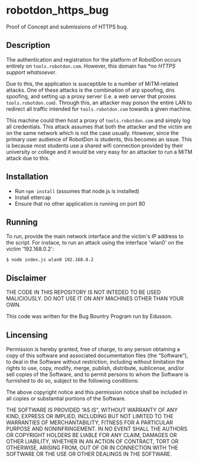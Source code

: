 # robotdon_https_bug

Proof of Concept and submissions of HTTPS bug.

## Description

The authentication and registration for the platform of RobotDon occurs entirely on
`tools.robotdon.com`. However, this domain has **no HTTPS support whatsoever*.

Due to this, the application is susceptible to a number of MiTM-related attacks. One
of these attacks is the combination of arp spoofing, dns spoofing, and setting up a 
proxy server (i.e. a web server that proxies `tools.robotdon.com`). Through this, an
attacker may poison the entire LAN to redirect all traffic intended for `tools.robotdon.com`
towards a given machine.

This machine could then host a proxy of `tools.robotdon.com` and simply log all credentials.
This attack assumes that both the attacker and the victim are on the same network which
is not the case usually. However, since the primary user audience of RobotDon is students,
this becomes an issue. This is because most students use a shared wifi connection provided
by their university or college and it would be very easy for an attacker to run a MiTM attack
due to this.

## Installation

 - Run `npm install` (assumes that node.js is installed)
 - Install ettercap
 - Ensure that no other application is running on port 80

## Running

To run, provide the main network interface and the victim's IP address to the script. For instace,
to run an attack using the interface 'wlan0' on the victim '192.168.0.2':

```
$ node index.js wlan0 192.168.0.2
```

## Disclaimer

THE CODE IN THIS REPOSITORY IS NOT INTEDED TO BE USED MALICIOUSLY. DO NOT USE IT ON ANY MACHINES
OTHER THAN YOUR OWN.

This code was written for the Bug Bountry Program run by Edusson.

## Lincensing

Permission is hereby granted, free of charge, to any person obtaining a copy of this software and associated
documentation files (the “Software”), to deal in the Software without restriction, including without limitation
the rights to use, copy, modify, merge, publish, distribute, sublicense, and/or sell copies of the Software, and
to permit persons to whom the Software is furnished to do so, subject to the following conditions:

The above copyright notice and this permission notice shall be included in all copies or substantial portions of
the Software.

THE SOFTWARE IS PROVIDED “AS IS”, WITHOUT WARRANTY OF ANY KIND, EXPRESS OR IMPLIED, INCLUDING BUT NOT LIMITED TO
THE WARRANTIES OF MERCHANTABILITY, FITNESS FOR A PARTICULAR PURPOSE AND NONINFRINGEMENT. IN NO EVENT SHALL THE
AUTHORS OR COPYRIGHT HOLDERS BE LIABLE FOR ANY CLAIM, DAMAGES OR OTHER LIABILITY, WHETHER IN AN ACTION OF CONTRACT,
TORT OR OTHERWISE, ARISING FROM, OUT OF OR IN CONNECTION WITH THE SOFTWARE OR THE USE OR OTHER DEALINGS IN THE SOFTWARE.